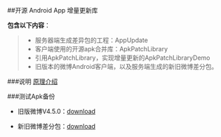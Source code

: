 ##开源 Android App 增量更新库

**包含以下内容**：
> * 服务器端生成差异包的工程：AppUpdate
> * 客户端使用的开源apk合并库：ApkPatchLibrary
> * 引用ApkPatchLibrary，实现增量更新的ApkPatchLibraryDemo
> * 旧版本的微博Android客户端，以及服务端生成的新旧微博差分包。

###说明
[原理介绍][1]

###测试Apk备份
* 旧版微博V4.5.0：[download][2]
* 新旧微博差分包：[download][3]

  [1]: http://my.oschina.net/liucundong/blog/160436
  [2]: http://pan.baidu.com/s/1c0lH2gw
  [3]: http://pan.baidu.com/s/1jJCMa
